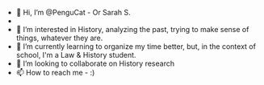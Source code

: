 - 👋 Hi, I’m @PenguCat - Or Sarah S.
- 
- 👀 I’m interested in History, analyzing the past, trying to make sense of things, whatever they are.
- 🌱 I’m currently learning to organize my time better, but, in the context of school, I'm a Law & History student.
- 💞️ I’m looking to collaborate on History research
- 📫 How to reach me - :)

<!---
PenguCat/PenguCat is a ✨ special ✨ repository because its `README.md` (this file) appears on your GitHub profile.
You can click the Preview link to take a look at your changes.
--->

